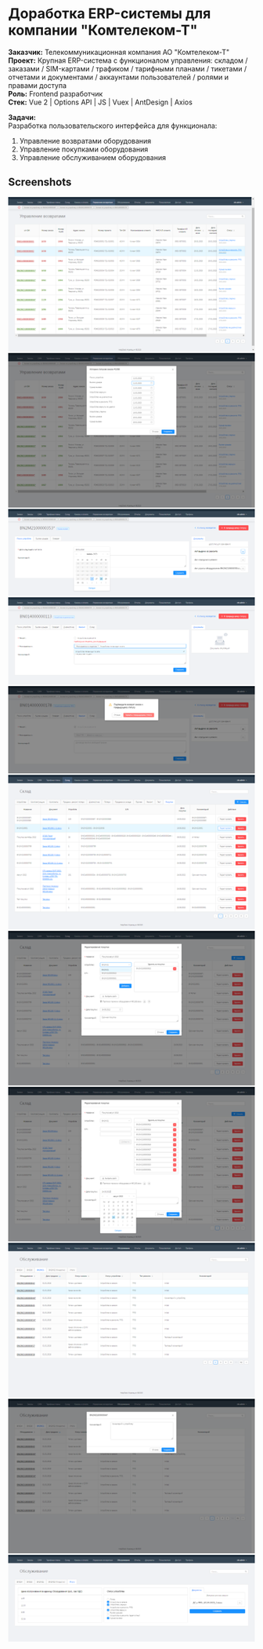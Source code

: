 # Доработка ERP-системы для компании "Комтелеком-Т"

**Заказчик:** Телекоммуникационная компания АО "Комтелеком-Т"<br>
**Проект:** Крупная ERP-система с функционалом управления: складом / заказами / SIM-картами / трафиком / тарифными планами / тикетами / отчетами и документами / аккаунтами пользователей / ролями и правами доступа<br>
**Роль:** Frontend разработчик<br>
**Стек:** Vue 2 | Options API | JS | Vuex | AntDesign | Axios

**Задачи:**<br>
Разработка пользовательского интерфейса для функционала:
1. Управление возвратами оборудования
2. Управление покупками оборудования
3. Управление обслуживанием оборудования

## Screenshots
![](screenshots/1.png)
![](screenshots/2.png)
![](screenshots/3.png)
![](screenshots/4.png)
![](screenshots/5.png)
![](screenshots/6.png)
![](screenshots/7.png)
![](screenshots/8.png)
![](screenshots/9.png)
![](screenshots/10.png)
![](screenshots/11.png)
